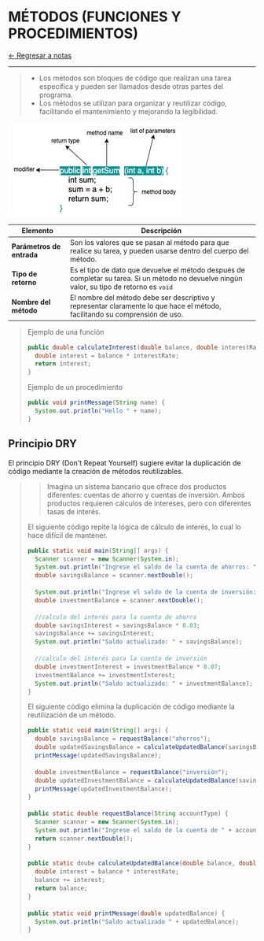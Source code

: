 # MÉTODOS (FUNCIONES Y PROCEDIMIENTOS)

[← Regresar a notas](../../../../../../../README.md) <br>

---

> - Los métodos son bloques de código que realizan una tarea específica y pueden ser llamados desde otras partes del programa.
> - Los métodos se utilizan para organizar y reutilizar código, facilitando el mantenimiento y mejorando la legibilidad.

![Methods](../../../../../../../resources/images/methods/method.jpg)

| Elemento                  | Descripción                                                                                                                                  |
|---------------------------|----------------------------------------------------------------------------------------------------------------------------------------------|
| **Parámetros de entrada** | Son los valores que se pasan al método para que realice su tarea, y pueden usarse dentro del cuerpo del método.                              |
| **Tipo de retorno**       | Es el tipo de dato que devuelve el método después de completar su tarea. Si un método no devuelve ningún valor, su tipo de retorno es `void` |
| **Nombre del método**     | El nombre del método debe ser descriptivo y representar claramente lo que hace el método, facilitando su comprensión de uso.                 |

> Ejemplo de una función
>```java
> public double calculateInterest(double balance, double interestRate) {
>   double interest = balance * interestRate;
>   return interest;
> }
>```
>
> Ejemplo de un procedimiento
>```java
> public void printMessage(String name) {
>   System.out.println("Hello " + name);
> }
>```

## Principio DRY
El principio DRY (Don't Repeat Yourself) sugiere evitar la duplicación de código mediante la creación de métodos reutilizables.

> > Imagina un sistema bancario que ofrece dos productos diferentes: cuentas de ahorro y cuentas de inversión.
> > Ambos productos requieren cálculos de intereses, pero con diferentes tasas de interés.
> 
> El siguiente código repite la lógica de cálculo de interés, lo cual lo hace difícil de mantener.
> 
> ```java
> public static void main(String[] args) {
>   Scanner scanner = new Scanner(System.in);
>   System.out.println("Ingrese el saldo de la cuenta de ahorros: ");
>   double savingsBalance = scanner.nextDouble();
> 
>   System.out.println("Ingrese el saldo de la cuenta de inversión: ");
>   double investmentBalance = scanner.nextDouble();
> 
>   //calculo del interés para la cuenta de ahorro
>   double savingsInterest = savingsBalance * 0.03;
>   savingsBalance += savingsInterest;
>   System.out.println("Saldo actualizado: " + savingsBalance);
> 
>   //calculo del interés para la cuenta de inversión
>   double investmentInterest = investmentBalance * 0.07;
>   investmentBalance += investmentInterest;
>   System.out.println("Saldo actualizado: " + investmentBalance);
> }
> ```
> 
> El siguiente código elimina la duplicación de código mediante la reutilización de un método.
> 
> ```java
> public static void main(String[] args) {
>   double savingsBalance = requestBalance("ahorros");
>   double updatedSavingsBalance = calculateUpdatedBalance(savingsBalance, 0.03);
>   printMessage(updatedSavingsBalance);
> 
>   double investmentBalance = requestBalance("inversión");
>   double updatedInvestmentBalance = calculateUpdatedBalance(savingsBalance, 0.07);
>   printMessage(updatedInvestmentBalance);
> }
> 
> public static double requestBalance(String accountType) {
>   Scanner scanner = new Scanner(System.in);
>   System.out.println("Ingrese el saldo de la cuenta de " + accountType + ": ");
>   return scanner.nextDouble();
> }
> 
> public static doube calculateUpdatedBalance(double balance, double interestRate) {
>   double interest = balance * interestRate;
>   balance += interest;
>   return balance;
> }
> 
> public static void printMessage(double updatedBalance) {
>   System.out.println("Saldo actualizado " + updatedBalance);
> }
> ```